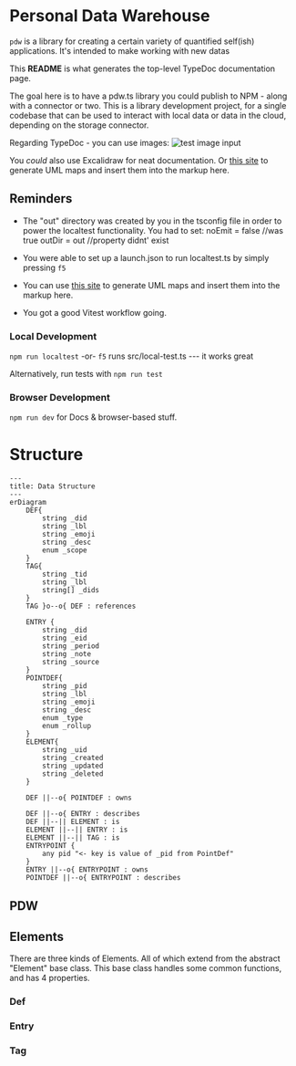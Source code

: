 # Personal Data Warehouse

`pdw` is a library for creating a certain variety of quantified self(ish) applications. It's intended to make working with new datas

This **README** is what generates the top-level TypeDoc documentation page. 

The goal here is to have a pdw.ts library you could publish to NPM - along with a connector or two. This is a library development project, for a single codebase that can be used to interact with local data or data in the cloud, depending on the storage connector.

Regarding TypeDoc - you can use images: ![test image input](/vite.svg)

You *could* also use Excalidraw for neat documentation. Or [this site](https://tsuml-demo.firebaseapp.com/) to generate UML maps and insert them into the markup here.

## Reminders

- The "out" directory was created by you in the tsconfig file in order to power the localtest functionality. You had to set: 
noEmit = false //was true
outDir = out //property didnt' exist

- You were able to set up a launch.json to run localtest.ts by simply pressing `f5`
- You can use [this site](https://tsuml-demo.firebaseapp.com/) to generate UML maps and insert them into the markup here.
- You got a good Vitest workflow going.

### Local Development
`npm run localtest` -or- `f5` runs src/local-test.ts --- it works great

Alternatively, run tests with `npm run test`

### Browser Development
`npm run dev` for Docs & browser-based stuff.

# Structure


```mermaid
---
title: Data Structure
---
erDiagram
    DEF{
        string _did
        string _lbl
        string _emoji
        string _desc
        enum _scope
    }
    TAG{
        string _tid
        string _lbl
        string[] _dids
    }
    TAG }o--o{ DEF : references

    ENTRY {
        string _did
        string _eid
        string _period
        string _note
        string _source
    }
    POINTDEF{
        string _pid
        string _lbl
        string _emoji
        string _desc
        enum _type
        enum _rollup
    }
    ELEMENT{
        string _uid
        string _created
        string _updated
        string _deleted
    }

    DEF ||--o{ POINTDEF : owns

    DEF ||--o{ ENTRY : describes
    DEF ||--|| ELEMENT : is
    ELEMENT ||--|| ENTRY : is
    ELEMENT ||--|| TAG : is
    ENTRYPOINT {
        any pid "<- key is value of _pid from PointDef"
    }
    ENTRY ||--o{ ENTRYPOINT : owns
    POINTDEF ||--o{ ENTRYPOINT : describes
```

## PDW

## Elements

There are three kinds of Elements. All of which extend from the abstract "Element" base class. This base class handles some common functions, and has 4 properties.

### Def


### Entry


### Tag



